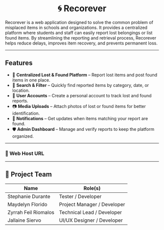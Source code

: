 <div align="center">

# 🌀 Recorever
</div>

Recorever is a web application designed to solve the common problem of misplaced 
items in schools and organizations.
It provides a centralized platform where students and staff can easily report 
lost belongings or list found items.
By streamlining the reporting and retrieval process, Recorever helps reduce 
delays, improves item recovery, and prevents permanent loss.

---

## Features

- 📌 **Centralized Lost & Found Platform** – Report lost items and post found 
items in one place.
- 🔎 **Search & Filter** – Quickly find reported items by category, date, or
location.
- 👤 **User Accounts** – Create a personal account to track lost and found
reports.
- 📷 **Media Uploads** – Attach photos of lost or found items for better
identification.
- 🔔 **Notifications** – Get updates when items matching your report are found.
- 🛡 **Admin Dashboard** – Manage and verify reports to keep the platform 
organized.

---


### :link: Web Host URL  

---

## 👥 Project Team

| Name      | Role(s)                 |
|-----------|--------------------------|
| Stephanie Durante  | Tester / Developer       |
| Maydelyn Florido   | Project Manager / Developer |
| Zyrrah Feil Riomalos  | Technical Lead / Developer    |
| Jallaine Siervo    | UI/UX Designer / Developer |
